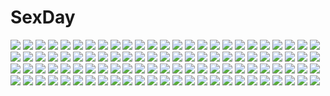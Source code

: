 # SexDay
![](https://konachan.com/image/4ecc62ef9cc423070d96b1214342687c/Konachan.com%20-%20119789%20akemi_homura%20kyuubee%20mahou_shoujo_madoka_magica%20mawaru_penguindrum%20parody.jpg)
![](https://konachan.com/jpeg/146c7c88d5a3ea9c7cfcb2c4e76037eb/Konachan.com%20-%2039255%20ikkitousen%20vector.jpg)
![](https://konachan.com/image/12d951f66042cf57feb48f99c51400f0/Konachan.com%20-%20103503%20calendar%20cameltoe%20erect_nipples%20hinasaki%20nurse%20original%20panties%20pussy_juice%20skirt%20skirt_lift%20underwear.jpg)
![](https://konachan.com/jpeg/0c18ac82fcdc181ac9c596d5cb3e2a3a/Konachan.com%20-%20267714%20all_male%20animal%20blood%20dog%20fate_grand_order%20fate_%28series%29%20gurekan25%20headband%20male%20nobody%20okada_izou_%28fate%29%20rope%20scarf%20wolf.jpg)
![](https://konachan.com/jpeg/124da1c47cb4a1780c54e23b30b0b92f/Konachan.com%20-%20120826%20game_cg%20nonomiya_ai%20shunki_gentei_poco_a_poco.jpg)
![](https://konachan.com/image/16c8d5b634ba9781bb9b2702e15ee62a/Konachan.com%20-%20245503%20black_hair%20bow%20brown_eyes%20brown_hair%20clouds%20dress%20group%20headdress%20headphones%20long_hair%20maid%20microphone%20original%20short_hair%20signed%20sky%20x-boy.jpg)
![](https://konachan.com/jpeg/c50e9d07bd283c31967493befc1ff89d/Konachan.com%20-%20165008%20amou_mikage%20breast_grab%20erect_nipples%20game_cg%20kikurage%20purple_software%20shiawase_kazokubu%20swimsuit.jpg)
![](https://konachan.com/image/3eb773f27221e961b476185016a89550/Konachan.com%20-%20140508%20barefoot%20bath%20bathtub%20black_hair%20blonde_hair%20flat_chest%20green_eyes%20kantoku%20loli%20long_hair%20male%20nude%20oshino_shinobu%20pointed_ears%20scan%20yellow_eyes.jpg)
![](https://konachan.com/image/6750c9a0cb524c7df5198433c4a0206a/Konachan.com%20-%20188458%20animal_ears%20inubashiri_momiji%20kawashiro_nitori%20purupuru%20short_hair%20tail%20touhou%20umbrella%20white_hair%20wolfgirl.jpg)
![](https://konachan.com/image/a30ecfa323f55c6baf9d38a01e49682c/Konachan.com%20-%2055901%20asu_no_yoichi%20close%20ikaruga_ayame.jpg)
![](https://konachan.com/image/9870af0b5b0475350d98ba73e84d6521/Konachan.com%20-%2034121%20animal_ears%20catgirl%20tagme%20white.jpg)
![](https://konachan.com/image/f4d5543467a5fc00c8d708f99605ee44/Konachan.com%20-%20211989%20building%20bunny_ears%20bunnygirl%20christmas%20dress%20gloves%20long_hair%20night%20purple_hair%20red_eyes%20snow%20stars%20stockings%20thighhighs%20touhou%20tree%20winter%20xe-cox.jpg)
![](https://konachan.com/jpeg/c42437f810133ce1bce79217f24b94f4/Konachan.com%20-%20172902%20animal_ears%20blue_hair%20breasts%20cape%20catgirl%20cleavage%20cygnus%20fana_arsim%20game_cg%20headband%20magicalic_sky_high%20panties%20red_eyes%20underwear%20whirlpool.jpg)
![](https://konachan.com/jpeg/3ba873e44914ce7460d00642446b71ad/Konachan.com%20-%20200156%20apricot_cherry%20ass%20breasts%20game_cg%20glasses%20gray_hair%20nipples%20no_bra%20nopan%20open_shirt%20purple_eyes%20pussy%20short_hair%20skirt%20spread_legs%20uncensored.jpg)
![](https://konachan.com/image/c6b1dbac03c552b7c00edcb351e5d923/Konachan.com%20-%20260889%20blush%20brown_hair%20chain%20clouds%20dress%20erect_nipples%20garter_belt%20liverwort%20long_hair%20panties%20ponytail%20sky%20stockings%20thighhighs%20underwear%20yellow_eyes.jpg)
![](https://konachan.com/jpeg/feb19d103dafb0dd0b1e0fd5fc25b6d7/Konachan.com%20-%20246017%20cum%20ferris_%28x-overd%29%20game_cg%20penis%20pussy%20sex%20tagme_%28artist%29%20uncensored%20x-overd.jpg)
![](https://konachan.com/image/40688736282870d3dcc906370fc06d87/Konachan.com%20-%2035875%20al_azif%20daijuji_kurou%20demonbane%20deus_machina_demonbane%20nitroplus%20white.jpg)
![](https://konachan.com/image/074dd31c84bb8a8a1906a5185ae8f566/Konachan.com%20-%2062852%20jigoku_shoujo%20jpeg_artifacts.jpg)
![](https://konachan.com/image/64cf80830a5e8973bb8284f242943b9c/Konachan.com%20-%20195056%20brown_hair%20food%20long_hair%20original%20petals%20school_uniform%20spring%20taku%20yellow_eyes.jpg)
![](https://konachan.com/image/b3f2c87e7c3d6c48c63863ee7f078425/Konachan.com%20-%2047834%20glasses%20nagato_yuki%20suzumiya_haruhi%20suzumiya_haruhi_no_yuutsu.jpg)
![](https://konachan.com/image/567527320a3bfb877468b99e5232d1bc/Konachan.com%20-%2036387%20butterfly%20japanese_clothes%20kamiya_kaoru%20rurouni_kenshin.jpg)
![](https://konachan.com/jpeg/43c26c3d96d9799b51745f2bf658c1e2/Konachan.com%20-%20273815%20anal%20blonde_hair%20blush%20breasts%20close%20hat%20long_hair%20miyuki_yaya%20nipples%20penis%20pubic_hair%20pussy%20pussy_juice%20sex%20shirt_lift%20spread_legs%20uncensored.jpg)
![](https://konachan.com/image/023b73f8ab25ad12ee6294d172f8edef/Konachan.com%20-%2021268%20chii%20chobits%20freya%20moon.jpg)
![](https://konachan.com/image/226ec95b7f0fa46de90943bf29922bd9/Konachan.com%20-%20106467%20gun%20hidan_no_aria%20kanzaki_h_aria%20long_hair%20pink_hair%20red_eyes%20twintails%20weapon.jpg)
![](https://konachan.com/image/6df0c5278bbda3d79c50abab7ea0b423/Konachan.com%20-%2017468%20robin_sena%20witch_hunter_robin.jpg)
![](https://konachan.com/image/72151c599504e2d231c3793999404c7c/Konachan.com%20-%2074084%20animal_ears%20black_hair%20brown_eyes%20catgirl%20flowers%20guitar%20instrument%20koi%20k-on%21%20long_hair%20nakano_azusa%20pantyhose%20skirt%20tail%20twintails.jpg)
![](https://konachan.com/image/7aba907b06fcb2e068337c7e65958de9/Konachan.com%20-%2080090%20aqua_eyes%20gun%20panties%20pink_hair%20space%20thighhighs%20underwear%20weapon.jpg)
![](https://konachan.com/jpeg/6cdb7f2fd18b8900882f2b5d3b66a7ee/Konachan.com%20-%20214311%20anus%20ass%20hat%20kneehighs%20nude%20pointed_ears%20pussy%20shameimaru_aya%20short_hair%20socks%20touhou%20uncensored%20wings.jpg)
![](https://konachan.com/jpeg/bc70a84de170738f942e0a4c07e05eb2/Konachan.com%20-%20157570%20bikini%20braids%20brown_eyes%20brown_hair%20swimsuit%20sword_art_online%20white%20yuuki_asuna.jpg)
![](https://konachan.com/image/4864e9a7eb26725076f06d224da35da7/Konachan.com%20-%2090097%20all_male%20aqua_hair%20blonde_hair%20blue_eyes%20cape%20fire_emblem%20link_%28zelda%29%20male%20nintendo%20pointed_ears%20red_hair%20short_hair%20sword%20tagme%20weapon.jpg)
![](https://konachan.com/jpeg/7fcce8c82be0db33d987332d471be417/Konachan.com%20-%2090038%20aoi_matsuri%20game_cg%20hug%20koutaro%20pink_hair%20purple_eyes%20tropical_kiss%20twinkle.jpg)
![](https://konachan.com/jpeg/3b7982880e2d0eb74df93ac8d8e80198/Konachan.com%20-%20180822%20animal%20barefoot%20bow%20dress%20flowers%20grass%20green_hair%20horns%20long_hair%20rabbit%20red_eyes%20shackles%20shirt%20skirt%20sunflower%20touhou%20umbrella%20water%20white_hair.jpg)
![](https://konachan.com/image/da4e1944cc89aff3dcef2527ca9b4c39/Konachan.com%20-%20257845%20bikini%20boots%20brown_hair%20crown%20flat_chest%20gloves%20loli%20lumina_%28novcel%29%20novcel%20original%20pointed_ears%20red_eyes%20signed%20swimsuit%20tattoo%20twintails.jpg)
![](https://konachan.com/jpeg/66d3ca085bfadd31d9070a4781175b9a/Konachan.com%20-%20215787%20animal_ears%20bou_nin%20breasts%20brown_eyes%20brown_hair%20cleavage%20foxgirl%20long_hair%20original%20ponytail%20ribbons%20white.jpg)
![](https://konachan.com/jpeg/8bd893a62440b19fdde3b5f6bba4f106/Konachan.com%20-%20146873%20aki-t%20aonuma_shun%20blush%20bow%20brown_eyes%20brown_hair%20clouds%20ito_mamoru%20long_hair%20male%20red_eyes%20red_hair%20short_hair%20skirt%20sky%20sunset%20yellow_eyes.jpg)
![](https://konachan.com/jpeg/edc47aa04cd1e77afbad22975a9f4e77/Konachan.com%20-%2046840%20hatsune_miku%20redjuice%20vocaloid.jpg)
![](https://konachan.com/image/e5f452aaea986e3a7582b10eebf286e7/Konachan.com%20-%20161152%20armin_arlert%20eren_jaeger%20mikasa_ackerman%20moxue_qianxi%20shingeki_no_kyojin.jpg)
![](https://konachan.com/image/1a97eda7a5db7931d6bb4fc57c8b5f5d/Konachan.com%20-%20227190%20animal%20bird%20kamemaru%20leaves%20original%20ruins%20scenic%20water%20waterfall.jpg)
![](https://konachan.com/image/30c1de2f77b8236cd78cd64fd44f9ef4/Konachan.com%20-%20134460%20demon%20koakuma%20kochiya_sanae%20maid%20midoriiro_no_shinzou%20touhou%20wings.jpg)
![](https://konachan.com/jpeg/b25c541a3d6f2f93e639755dbcf058d0/Konachan.com%20-%20306915%20aqua_eyes%20ass%20bath%20bathtub%20blush%20bra%20breasts%20cleavage%20gray_hair%20navel%20original%20panties%20short_hair%20skirt%20thighhighs%20underwear%20watari1118%20water%20white.jpg)
![](https://konachan.com/jpeg/13939ae9f6e8d24709bc20597905c2bb/Konachan.com%20-%20107507%20ao_no_exorcist%20hitodama%20morrow_%28artist%29%20okumura_rin%20pointed_ears%20vector.jpg)
![](https://konachan.com/image/2bffc003587115dc06fb5eda6b66e59d/Konachan.com%20-%20247818%20aliasing%20ass%20barefoot%20beach%20bikini%20bow%20breasts%20clouds%20drink%20fang%20food%20foxgirl%20fruit%20hat%20pink_hair%20short_hair%20sideboob%20sky%20stars%20swimsuit%20tail%20water.jpg)
![](https://konachan.com/jpeg/06a358167b984b9d270801264cb86633/Konachan.com%20-%20192996%20bittersweet_%28dalcoms%29%20original.jpg)
![](https://konachan.com/image/e687718c45d1ce255ac7e5243b1fdd91/Konachan.com%20-%2021410%20boogiepop_phantom.jpg)
![](https://konachan.com/image/065f79da9e8d40821d3edaeed138b312/Konachan.com%20-%2044026%20onineko%20sakura_musubi.jpg)
![](https://konachan.com/image/6adc049990acb48b1ce53d2c9921a6f5/Konachan.com%20-%2053048%20alleyne%20bikini%20pointed_ears%20queen%27s_blade%20swimsuit%20third-party_edit.jpg)
![](https://konachan.com/image/805768d7e07bd7cbd98a56f541ac4448/Konachan.com%20-%20141593%20aoki_reika%20blue_hair%20breasts%20hino_akane%20midorikawa_nao%20nipples%20precure%20smile_precure%21%20torn_clothes.jpg)
![](https://konachan.com/image/7c20edbd63ea58f2e237dd87c5d465e1/Konachan.com%20-%20298849%20ass%20beach%20bikini%20breasts%20cameltoe%20close%20clouds%20food%20honoka_%28doa%29%20ice_cream%20logo%20nikita_varb%20pink_eyes%20pink_hair%20sky%20swimsuit%20topless%20tree%20watermark.jpg)
![](https://konachan.com/image/7a8137175f49fbee8d4c9fe13ed90969/Konachan.com%20-%20198511%20all_male%20animal_ears%20aqua_eyes%20blonde_hair%20candy%20catboy%20curry_bowl%20food%20kagamine_len%20male%20tail%20vocaloid.jpg)
![](https://konachan.com/jpeg/fbaaad0c92c6afe8eced69e60cefb169/Konachan.com%20-%20153330%20doll%20sakakidani%20tagme.jpg)
![](https://konachan.com/image/d23295ee3d33ff19c6725e2443b25566/Konachan.com%20-%2067037%20akihime_sumomo%20blonde_hair%20blue_eyes%20cape%20dress%20hat%20itou_noiji%20nanatsuiro_drops%20pink_hair%20yuki-chan%20yuuki_nona.jpg)
![](https://konachan.com/image/c3e8efec9f83abff80f48a744416ec3c/Konachan.com%20-%20214316%202girls%20bikini%20braids%20breasts%20cleavage%20dark_skin%20forest%20leaves%20michael.r%20original%20pointed_ears%20red_hair%20sideboob%20swimsuit%20sword%20tree%20weapon.jpg)
![](https://konachan.com/image/dac9dfaa6ea457b0d8cd0c40f9b86670/Konachan.com%20-%2039275%2020th_heart%20anemono%20pink.jpg)
![](https://konachan.com/jpeg/5666ec9b49db24fb96d0d89f113b3b4f/Konachan.com%20-%20197652%20anthropomorphism%20bismarck_%28kancolle%29%20blush%20kantai_collection%20panties%20peko%20snow%20thighhighs%20underwear%20z3_max_schultz_%28kancolle%29.jpg)
![](https://konachan.com/image/0b7036b35bf82d685ad08147eb263079/Konachan.com%20-%20250340%20gray_eyes%20green_eyes%20headband%20katana%20konpaku_youmu%20lo-ta%20myon%20short_hair%20sword%20touhou%20weapon.jpg)
![](https://konachan.com/jpeg/eb6f4348e6bde8d8146c42cb10f110a8/Konachan.com%20-%20306270%20blush%20breasts%20censored%20close%20fingering%20hololive%20houshou_marine%20long_hair%20nipples%20nude%20penis%20purple_eyes%20purple_hair%20pussy%20spread_pussy%20wet.jpg)
![](https://konachan.com/image/e9557cd248b0facffdbbcd3a9ccec617/Konachan.com%20-%20209327%202girls%20breasts%20cleavage%20food%20glasses%20jpeg_artifacts%20kusanagi_tonbo%20orange_hair%20original%20pocky%20red_eyes%20red_hair%20white.jpg)
![](https://konachan.com/jpeg/0bed7e9c880cc0caf5c3018c0f21dd40/Konachan.com%20-%20200752%20blonde_hair%20breasts%20cleavage%20fairy_tail%20fast-runner-2024%20long_hair%20lucy_heartfilia%20navel%20orange_eyes%20panties%20ribbons%20underwear%20white.jpg)
![](https://konachan.com/jpeg/c69f4f8947bb58ae603f478438ab69e2/Konachan.com%20-%2068353%20churuya%20nyoron_churuya-san%20suzumiya_haruhi_no_yuutsu%20tsuruya.jpg)
![](https://konachan.com/image/e1840b153e12fd36b6907dc45eab022f/Konachan.com%20-%2064139%20hatsune_miku%20katase_waka%20space%20stars%20twintails%20vocaloid%20wings.jpg)
![](https://konachan.com/jpeg/9d3d55db8cc18c7d784e577f05259a17/Konachan.com%20-%206867%20blush%20boots%20bow%20brown_hair%20green_eyes%20headdress%20long_hair%20maid%20murakami_suigun%20panties%20ribbons%20thighhighs%20twintails%20underwear%20waitress%20white.jpg)
![](https://konachan.com/jpeg/489d09a00d97e83093b0399ecd14bcc4/Konachan.com%20-%20264449%20aqua_eyes%20blonde_hair%20breasts%20kirika_towa_alma%20long_hair%20nipples%20panties%20pointed_ears%20ponytail%20tagme_%28artist%29%20thighhighs%20underwear%20watermark.jpg)
![](https://konachan.com/jpeg/7fca93c251f80fd3b1ab5a021d832546/Konachan.com%20-%20298911%20breasts%20cleavage%20cropped%20mamorunokoto%20navel%20nopan%20original%20pink_hair%20pubic_hair%20purple_eyes%20pussy%20skirt%20thighhighs%20torn_clothes%20twintails%20wet.jpg)
![](https://konachan.com/image/4af93590b9c81f7a4aabae4fc0596c69/Konachan.com%20-%20103457%20anjou_naruko%20brown_hair%20glasses%20hisakawa_tetsudou%20honma_meiko%20matsuyuki_atsumu%20muhaikei%20school_uniform%20sky%20tsurumi_chiriko%20twintails%20yadomi_jinta.jpg)
![](https://konachan.com/image/c83a104db97e0e852664f5c47c481e26/Konachan.com%20-%20170457%20archer%20bow%20breasts%20brown_hair%20chibi%20cleavage%20dress%20fate_extra%20flowers%20gilgamesh%20glasses%20green_eyes%20male%20pink_hair%20red_eyes%20tail%20tie%20white_hair.jpg)
![](https://konachan.com/image/00b25d874aaacb202180a11c4ed64363/Konachan.com%20-%209716%20mahoromatic.jpg)
![](https://konachan.com/image/60dea4c81e82837a48c1a78bf259f178/Konachan.com%20-%2095400%20chibi%20kagamine_len%20kagamine_rin%20kayano_celica%20male%20vocaloid.jpg)
![](https://konachan.com/image/4f63b3400a3107a1e6837f13313cf080/Konachan.com%20-%20190085%20hatsune_miku%20sugar_sound%20vocaloid%20yuki_miku.jpg)
![](https://konachan.com/image/7f2c8b806ad5772dfe7f1f89f26a7491/Konachan.com%20-%20276713%20ass%20bikini%20bloomers%20bra%20breasts%20cleavage%20glasses%20gradient%20group%20leotard%20long_hair%20navel%20necklace%20original%20panties%20parody%20red_eyes%20swimsuit%20wet.jpg)
![](https://konachan.com/jpeg/00d67806245fbf6c8fbf0bc429eb1c2c/Konachan.com%20-%20283481%20animal_ears%20ass%20blush%20bunny_ears%20cameltoe%20gloves%20original%20pantyhose%20ponytail%20red_eyes%20short_hair%20spread_legs%20tattoo%20torn_clothes%20white_hair.jpg)
![](https://konachan.com/jpeg/3c043d70fcbfe8bf2fc2a34e43539546/Konachan.com%20-%20233223%20black_hair%20bow%20brown_eyes%20hakurei_reimu%20japanese_clothes%20koyuki_ekaki%20leaves%20long_hair%20miko%20petals%20shrine%20socks%20stairs%20torii%20touhou%20tree.jpg)
![](https://konachan.com/jpeg/8276457768c1e299ef5d752cb4575d7f/Konachan.com%20-%20285998%20amashiro_natsuki%20animal_ears%20aqua_eyes%20aqua_hair%20catgirl%20close%20cropped%20doll%20hoodie%20long_hair%20nekoha_shizuku%20original%20white.jpg)
![](https://konachan.com/image/9f442ca7c982664cd8e3dc59864f3e5b/Konachan.com%20-%2019324%20mahou_shoujo_lyrical_nanoha%20mahou_shoujo_lyrical_nanoha_strikers%20takamachi_vivio.jpg)
![](https://konachan.com/image/51018fd32b6100383799660424d56a93/Konachan.com%20-%20261951%202girls%20naruse_chisato%20original%20school_uniform%20skirt.jpg)
![](https://konachan.com/image/9c07f03f1e2f227d7850f72a7cf21197/Konachan.com%20-%2073327%20hatsune_miku%20twintails%20vocaloid.jpg)
![](https://konachan.com/image/3164d151705f1f0f18d6949fbd5e9439/Konachan.com%20-%20188495%20beach%20blonde_hair%20nightmare_express%20umi_monogatari%20uncensored.jpg)
![](https://konachan.com/image/c998286e84dd582c546852d3d5cac135/Konachan.com%20-%20249530%20black_hair%20bubbles%20fate_grand_order%20fate_%28series%29%20ishtar_%28fate_grand_order%29%20long_hair%20red_eyes%20underwater%20water%20ye_zi_you_bei_jiao_ju_ge.jpg)
![](https://konachan.com/image/359025940fb456655cc8e402c401813b/Konachan.com%20-%2075233%20natsumi_kokonoe%20niiduma_kapriccho%21.jpg)
![](https://konachan.com/jpeg/1e831c017cfe3b6778cbd3996a4853a3/Konachan.com%20-%20266647%20braids%20brown_eyes%20brown_hair%20eyepatch%20fang%20girls_frontline%20gloves%20gradient%20gun%20long_hair%20ponytail%20school_uniform%20skirt%20thighhighs%20weapon.jpg)
![](https://konachan.com/image/3c10f0e03be1b8cd233618cfcbbb08c5/Konachan.com%20-%2094646%20megurine_luka%20vocaloid.jpg)
![](https://konachan.com/image/7acc9ad38fe2811ac1f2eb20380a1ac9/Konachan.com%20-%20249425%20aqua_hair%20hatsune_miku%20long_hair%20ribbons%20space%20tagme_%28artist%29%20twintails%20vocaloid.jpg)
![](https://konachan.com/jpeg/ad9e70588406a44a91f9f10ee6b11b79/Konachan.com%20-%20292751%20azur_lane%20blonde_hair%20braids%20chain%20collar%20garter_belt%20gradient%20gun%20headdress%20maid%20nopan%20short_hair%20stockings%20upskirt%20weapon%20yellow_eyes.jpg)
![](https://konachan.com/image/b0bb7acf43954dd5fbf76a0f9054bdd2/Konachan.com%20-%2069971%20animal_ears%20blush%20bunny_ears%20bunnygirl%20long_hair%20purple_hair%20red_eyes%20reisen_udongein_inaba%20skirt%20thighhighs%20tie%20touhou%20zettai_ryouiki.jpg)
![](https://konachan.com/image/43737f44d46d30e4b23bc87f32e0f8be/Konachan.com%20-%20133745%20bra%20breasts%20cleavage%20headphones%20jun_jun%20kagamine_rin%20masami_chie%20megurine_luka%20thighhighs%20underwear%20vocaloid.jpg)
![](https://konachan.com/image/5429186f45d3ca10e1f9d475048c4349/Konachan.com%20-%2098821%20akemi_homura%20kaname_madoka%20kimishin%20kyuubee%20mahou_shoujo_madoka_magica%20miki_sayaka%20mobile_suit_gundam%20sakura_kyouko%20tomoe_mami.jpg)
![](https://konachan.com/jpeg/500c5926047c12b06d673a1db6467a9a/Konachan.com%20-%20241401%202girls%20blue_eyes%20clouds%20dress%20fairy%20grass%20gray_hair%20hat%20headdress%20loli%20maid%20red_eyes%20sky%20socks%20touhou%20tree%20umbrella%20vampire%20wings%20wristwear.jpg)
![](https://konachan.com/image/ed290ec2ec89ab6de5b27d14ae4fee56/Konachan.com%20-%20281297%20brown_hair%20card_captor_sakura%20flowers%20kinomoto_sakura%20loli%20moonknives%20school_uniform%20short_hair%20wand.jpg)
![](https://konachan.com/image/00c3ce99a40968768541b99d790490fc/Konachan.com%20-%20198545%20anthropomorphism%20ass%20brown_eyes%20brown_hair%20food%20kantai_collection%20kneehighs%20long_hair%20skirt%20sts%20tone_%28kancolle%29%20watermark%20white.jpg)
![](https://konachan.com/image/8134a97020fbda8f162d38e156ad07f5/Konachan.com%20-%20210024%20animal%20ass%20bell%20black_hair%20book%20bow%20breasts%20catgirl%20cleavage%20garter%20glasses%20gradient%20gray%20original%20panties%20red_eyes%20tail%20thighhighs%20topless%20underwear.jpg)
![](https://konachan.com/jpeg/4f79a1836bd9026872d88f6dfb1cd175/Konachan.com%20-%20211890%20black_hair%20blue_eyes%20blush%20breasts%20cameltoe%20game_cg%20guilty%20long_hair%20nipples%20no_bra%20open_shirt%20panties%20ponytail%20spread_legs%20underwear%20yukata.jpg)
![](https://konachan.com/image/b67de512bcbf306a3f633242fc96a4fd/Konachan.com%20-%20118366%20animal%20bath%20blonde_hair%20brown_hair%20mawaru_penguindrum%20megami%20nude%20oginome_ringo%20penguin%20scan%20tokikago_yuri%20towel%20wet%20yuri.jpg)
![](https://konachan.com/image/b2340a0e92375fac987635733e241b2f/Konachan.com%20-%2058504%20abe_yoshitoshi%20ran_%28texhnolyze%29%20texhnolyze.jpg)
![](https://konachan.com/image/11160834cc20e37697def0f09bf1b07e/Konachan.com%20-%2056459%20sugi%20tagme%20tagme_%28character%29.jpg)
![](https://konachan.com/image/537decfcb6c86f8677838789ac7b0d5a/Konachan.com%20-%20175036%20calne_ca%20cul%20deino%20fan%20garter%20garter_belt%20hatsune_miku%20long_hair%20navel%20necklace%20no_bra%20open_shirt%20ponytail%20red_eyes%20red_hair%20vocaloid.jpg)
![](https://konachan.com/image/3d7e27cc069ace78686eafb5a717f608/Konachan.com%20-%2014246%20gundam_seed%20kira_yamato%20lacus_clyne%20mobile_suit_gundam.jpg)
![](https://konachan.com/image/c3af956fec398134d28f50f347944aa4/Konachan.com%20-%20279567%20barefoot%20blush%20bondage%20breasts%20candy%20chain%20choker%20green_eyes%20hina_kitty%20horns%20lollipop%20long_hair%20navel%20nipples%20nude%20pussy%20signed%20uncensored%20zero_two.jpg)
![](https://konachan.com/jpeg/2ad6ee5d1efbb24fa4660a618cbb8dd9/Konachan.com%20-%20219137%20zheyi_parker.jpg)
![](https://konachan.com/image/4037266a375b20e5b8c5bce7da9c689f/Konachan.com%20-%20235016%20blonde_hair%20blush%20bow%20gothic_wa_mahou_otome%20green_eyes%20headdress%20ichi_ni_ichi%20logo%20loli%20lolita_fashion%20ribbons%20short_hair%20tagme%20umbrella%20watermark.jpg)
![](https://konachan.com/jpeg/7a404433a1ef255a4126d20ab994bee5/Konachan.com%20-%2036652%20anmoto_shiika%20mushiuta.jpg)
![](https://konachan.com/jpeg/aca6759b5486a301d9f12dd4f39a29d1/Konachan.com%20-%20305773%20apron%20asa_no_ha%20bed%20blush%20book%20braids%20breasts%20flowers%20headdress%20long_hair%20maid%20nipples%20no_bra%20original%20purple_hair%20stockings%20thighhighs.jpg)
